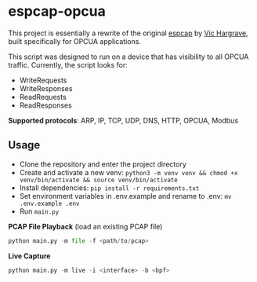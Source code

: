 # espcap-opcua
This project is essentially a rewrite of the original [espcap](https://github.com/vichargrave/espcap) by [Vic Hargrave](https://github.com/vichargrave), built specifically for OPCUA applications.

This script was designed to run on a device that has visibility to all OPCUA traffic. Currently, the script looks for:
- WriteRequests
- WriteResponses
- ReadRequests
- ReadResponses

**Supported protocols**: ARP, IP, TCP, UDP, DNS, HTTP, OPCUA, Modbus

## Usage
- Clone the repository and enter the project directory
- Create and activate a new venv: `python3 -m venv venv && chmod +x venv/bin/activate && source venv/bin/activate`
- Install dependencies: `pip install -r requirements.txt`
- Set environment variables in .env.example and rename to .env: `mv .env.example .env`
- Run `main.py`

**PCAP File Playback** (load an existing PCAP file)
```python
python main.py -m file -f <path/to/pcap>
```

**Live Capture**
```python
python main.py -m live -i <interface> -b <bpf>
```